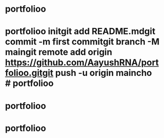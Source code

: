 # portfolioo
# portfolioo initgit add README.mdgit commit -m first commitgit branch -M maingit remote add origin https://github.com/AayushRNA/portfolioo.gitgit push -u origin maincho # portfolioo
# portfolioo
# portfolioo
